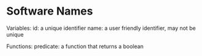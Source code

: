 Software Names
==============

Variables:
id: a unique identifier
name: a user friendly identifier, may not be unique

Functions:
predicate: a function that returns a boolean

